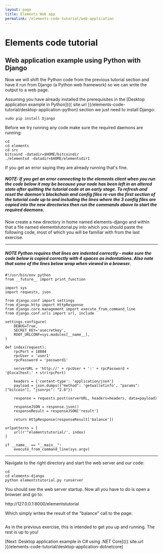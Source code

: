 ```yaml
---
layout: page
title: Elements Web app
permalink: /elements-code-tutorial/web-application
---
```


# Elements code tutorial

## Web application example using Python with Django

Now we will shift the Python code from the previous tutorial section and have it run from Django (a Python web framework) so we can write the output to a web page. 

Assuming you have already installed the prerequisites in the [Desktop application example in Python]({{ site.url }}/elements-code-tutorial/desktop-application-python) section we just need to install Django:

~~~~
sudo pip install Django
~~~~

Before we try running any code make sure the required daemons are running:

~~~~
cd
cd elements
cd src
bitcoind -datadir=$HOME/bitcoindir
./elementsd -datadir=$HOME/elementsdir1
~~~~

If you get an error saying they are already running that's fine.

##### NOTE: If you get an error connecting to the elements client when you run the code below it may be because your node has been left in an altered state after quitting the tutorial code at an early stage. To refresh and reset the daemon’s blockchain and config files re-run the first section of the tutorial code up to and including the lines where the 3 config files are copied into the new directories then run the commands above to start the required daemons.

Now create a new directory in home named elements-django and within that a file named elementstutorial.py into which you should paste the following code, most of which you will be familiar with from the last exercise. 

* * * 

##### NOTE Python requires that lines are indented correctly - make sure the code below is copied correctly with 4 spaces as indentations. Also note that some of the lines below wrap when viewed in a browser.

~~~~
#!/usr/bin/env python
from __future__ import print_function

import sys
import requests, json

from django.conf import settings 
from django.http import HttpResponse
from django.core.management import execute_from_command_line
from django.conf.urls import url, include

settings.configure(
    DEBUG=True,
    SECRET_KEY='asecretkey',
    ROOT_URLCONF=sys.modules[__name__],
)
 
def index(request):
    rpcPort = 18884
    rpcUser = 'user1'
    rpcPassword = 'password1'

    serverURL = 'http://' + rpcUser + ':' + rpcPassword + '@localhost:' + str(rpcPort)

    headers = {'content-type': 'application/json'}
    payload = json.dumps({"method": 'getwalletinfo', "params": ["bitcoin"], "jsonrpc": "2.0"})

    response = requests.post(serverURL, headers=headers, data=payload)

    responseJSON = response.json()
    responseResult = responseJSON['result']

    return HttpResponse(responseResult['balance'])

urlpatterns = [
    url(r'^elementstutorial/', index)
]
 
if __name__ == "__main__":
    execute_from_command_line(sys.argv)
~~~~

* * * 

Navigate to the right directory and start the web server and our code:

~~~~
cd
cd elements-django
python elementstutorial.py runserver
~~~~

You should see the web server startup. Now all you have to do is open a browser and go to:

<div class="console-output">http://127.0.0.1:8000/elementstutorial
</div>

Which simply writes the result of the "balance" call to the page:

<img class="" alt="" src="{{ site.url }}/images/django.png" />

As in the previous exercise, this is intended to get you up and running. The rest is up to you!


[Next: Desktop application example in C# using .NET Core]({{ site.url }}/elements-code-tutorial/desktop-application-dotnetcore)

